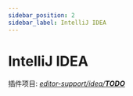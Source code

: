 ```yaml
---
sidebar_position: 2
sidebar_label: IntelliJ IDEA
---
```


# IntelliJ IDEA

插件项目: [*editor-support/idea/**TODO***](https://github.com/collielang/collie/tree/main/editor-support/idea)
